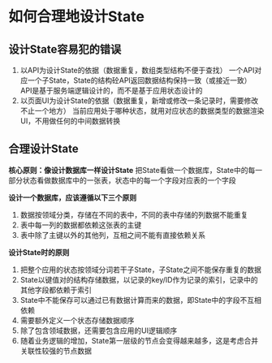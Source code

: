 # 如何合理地设计State
## 设计State容易犯的错误
  1. 以API为设计State的依据（数据重复，数组类型结构不便于查找）
  一个API对应一个子State，State的结构砼API返回数据结构保持一致（或接近一致）
  API是基于服务端逻辑设计的，而不是基于应用状态设计的
  2. 以页面UI为设计State的依据（数据重复，新增或修改一条记录时，需要修改不止一个地方）
  当前应用处于哪种状态，就用对应状态的数据类型的数据渲染UI，不用做任何的中间数据转换
## 合理设计State
  **核心原则：像设计数据库一样设计State**
  把State看做一个数据库，State中的每一部分状态看做数据库中的一张表，状态中的每一个字段对应表的一个字段
  
  **设计一个数据库，应该遵循以下三个原则**
  1. 数据按领域分类，存储在不同的表中，不同的表中存储的列数据不能重复
  2. 表中每一列的数据都依赖这张表的主键
  3. 表中除了主键以外的其他列，互相之间不能有直接依赖关系
  
  **设计State时的原则**
  1. 把整个应用的状态按领域分词若干子State，子State之间不能保存重复的数据
  2. State以键值对的结构存储数据，以记录的key/ID作为记录的索引，记录中的其他字段都依赖于索引
  3. State中不能保存可以通过已有数据计算而来的数据，即State中的字段不互相依赖
  4. 需要额外定义一个状态存储数据顺序
  5. 除了包含领域数据，还需要包含应用的UI逻辑顺序
  6. 随着业务逻辑的增加，State第一层级的节点会变得越来越多，这是考虑合并关联性较强的节点数据